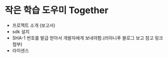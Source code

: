 # 작은 학습 도우미 Together

- 프로젝트 소개 (보고서)
- sdk 설치
- SHA-1 번호를 발급 받아서 개발자에게 보내야함.(러아니푸 블로그 보고 참고 링크 첨부)
- 라이센스
